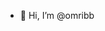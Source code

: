 - 👋 Hi, I’m @omribb

<!---
omribb/omribb is a ✨ special ✨ repository because its `README.md` (this file) appears on your GitHub profile.
You can click the Preview link to take a look at your changes.
--->
